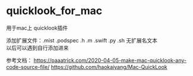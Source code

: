 # quicklook_for_mac
用于mac上 quicklook插件

添加扩展文件：.mist  .podspec  .h  .m  .swift  .py  .sh  无扩展名文本  
以后可以遇到自行添加进来

参考文档：
https://paaatrick.com/2020-04-05-make-mac-quicklook-any-code-source-file/
https://github.com/haokaiyang/Mac-QuickLook
